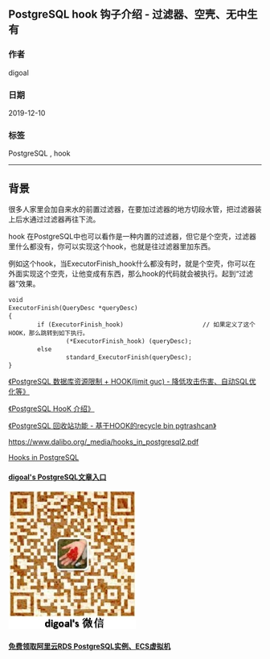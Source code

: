 ## PostgreSQL hook 钩子介绍 - 过滤器、空壳、无中生有  
                                                                                                               
### 作者                                                                      
digoal                                                                                                               
                                                                                                               
### 日期                                                                                                               
2019-12-10                                                                                                           
                                                                                                               
### 标签                                                                                                               
PostgreSQL , hook    
                                                                                                               
----                                                                                                               
                                                                                                               
## 背景     
很多人家里会加自来水的前置过滤器，在要加过滤器的地方切段水管，把过滤器装上后水通过过滤器再往下流。   
  
hook 在PostgreSQL中也可以看作是一种内置的过滤器，但它是个空壳，过滤器里什么都没有，你可以实现这个hook，也就是往过滤器里加东西。  
  
例如这个hook，当ExecutorFinish_hook什么都没有时，就是个空壳，你可以在外面实现这个空壳，让他变成有东西，那么hook的代码就会被执行。起到“过滤器”效果。  
  
```  
void    
ExecutorFinish(QueryDesc *queryDesc)    
{    
        if (ExecutorFinish_hook)                      // 如果定义了这个HOOK，那么跳转到如下执行。    
                (*ExecutorFinish_hook) (queryDesc);    
        else    
                standard_ExecutorFinish(queryDesc);    
}   
```  
  
  
  
  
[《PostgreSQL 数据库资源限制 + HOOK(limit guc) - 降低攻击伤害、自动SQL优化等》](../201908/20190812_02.md)    
  
[《PostgreSQL HooK 介绍》](../201805/20180517_01.md)    
  
[《PostgreSQL 回收站功能 - 基于HOOK的recycle bin pgtrashcan》](../201404/20140403_01.md)    
  
  
https://www.dalibo.org/_media/hooks_in_postgresql2.pdf  
  
[Hooks in PostgreSQL](20191210_02_pdf_001.pdf)  
  
  
  
  
#### [digoal's PostgreSQL文章入口](https://github.com/digoal/blog/blob/master/README.md "22709685feb7cab07d30f30387f0a9ae")
  
  
![digoal's weixin](../pic/digoal_weixin.jpg "f7ad92eeba24523fd47a6e1a0e691b59")
  
  
#### [免费领取阿里云RDS PostgreSQL实例、ECS虚拟机](https://www.aliyun.com/database/postgresqlactivity "57258f76c37864c6e6d23383d05714ea")
  
